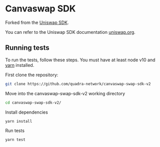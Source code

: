 # Canvaswap SDK

Forked from the [Uniswap SDK](https://github.com/Uniswap/uniswap-v2-sdk/commit/a88048e9c4198a5bdaea00883ca00c8c8e582605).

You can refer to the Uniswap SDK documentation [uniswap.org](https://uniswap.org/docs/v2/SDK/getting-started/).

## Running tests

To run the tests, follow these steps. You must have at least node v10 and [yarn](https://yarnpkg.com/) installed.

First clone the repository:

```sh
git clone https://github.com/quadra-network/canvaswap-swap-sdk-v2
```

Move into the canvaswap-swap-sdk-v2 working directory

```sh
cd canvaswap-swap-sdk-v2/
```

Install dependencies

```sh
yarn install
```

Run tests

```sh
yarn test
```
